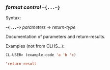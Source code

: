 ### <em>format control</em> <strong>`~{...~}`</strong>

Syntax:

<strong>`~{...~}`</strong> <em>parameters</em> => <em>return-type</em>

Documentation of parameters and return-results.

Examples (not from CLHS...):

```lisp
CL-USER> (example-code 'a 'b 'c)

'return-result
```
